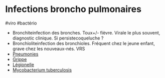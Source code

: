# Infections broncho pulmonaires
#viro #bactério 


- Bronchiteinfection des bronches. Toux+/- fièvre. Virale le plus souvent, diagnostic clinique. Si persistecoqueluche ? 
- Bronchioliteinfection des bronchioles. Fréquent chez le jeune enfant, grave chez les nouveaux-nés. VRS 
- [Pneumonies](pneumonies.norg:) 
- [Grippe](grippe.norg:) 
- [Légionelle](legionella-pneumophiliea.norg:) 
- [Mycobacterium tuberculosis](mycobacterium-tuberculosis.norg:) 

